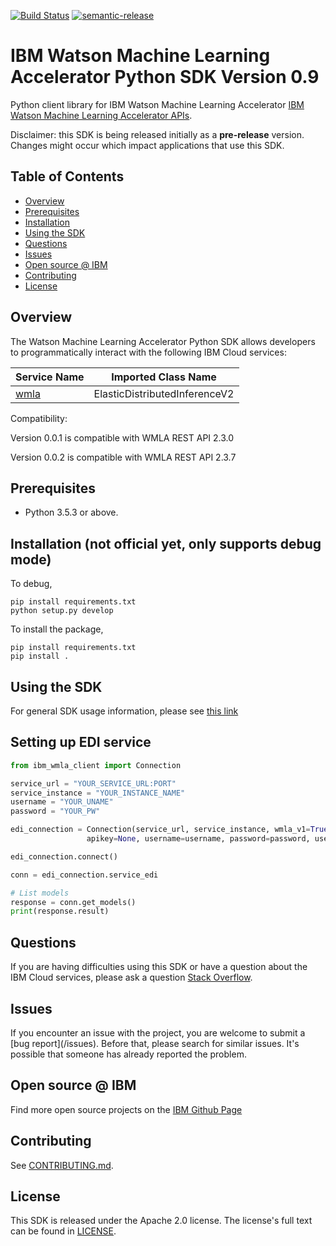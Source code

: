 [![Build Status](https://travis.ibm.com/CloudEngineering/python-sdk-template.svg?token=eW5FVD71iyte6tTby8gr&branch=master)](https://travis.ibm.com/CloudEngineering/python-sdk-template)
[![semantic-release](https://img.shields.io/badge/%20%20%F0%9F%93%A6%F0%9F%9A%80-semantic--release-e10079.svg)](https://github.com/semantic-release/semantic-release)

# IBM Watson Machine Learning Accelerator Python SDK Version 0.9 

Python client library for IBM Watson Machine Learning Accelerator [IBM Watson Machine Learning Accelerator APIs](https://www.ibm.com/docs/en/wmla/2.3?topic=reference-deep-learning-rest-api).

Disclaimer: this SDK is being released initially as a **pre-release** version.
Changes might occur which impact applications that use this SDK.

## Table of Contents

<!--
  The TOC below is generated using the `markdown-toc` node package.

      https://github.com/jonschlinkert/markdown-toc

  You should regenerate the TOC after making changes to this file.

      npx markdown-toc -i README.md
  -->

<!-- toc -->

- [Overview](#overview)
- [Prerequisites](#prerequisites)
- [Installation](#installation)
- [Using the SDK](#using-the-sdk)
- [Questions](#questions)
- [Issues](#issues)
- [Open source @ IBM](#open-source--ibm)
- [Contributing](#contributing)
- [License](#license)

<!-- tocstop -->

## Overview

The Watson Machine Learning Accelerator Python SDK allows developers to programmatically interact with the following
IBM Cloud services:

Service Name | Imported Class Name
--- | ---
[wmla](htt) | ElasticDistributedInferenceV2

Compatibility: 

Version 0.0.1 is compatible with WMLA REST API 2.3.0

Version 0.0.2 is compatible with WMLA REST API 2.3.7

## Prerequisites

[ibm-cloud-onboarding]: https://cloud.ibm.com/registration

* Python 3.5.3 or above.

## Installation (not official yet, only supports debug mode)

To debug,

```
pip install requirements.txt
python setup.py develop
```

To install the package,

```
pip install requirements.txt
pip install .
```

## Using the SDK
For general SDK usage information, please see [this link](https://github.com/IBM/ibm-cloud-sdk-common/blob/master/README.md)

## Setting up EDI service
```python
from ibm_wmla_client import Connection

service_url = "YOUR_SERVICE_URL:PORT"
service_instance = "YOUR_INSTANCE_NAME"
username = "YOUR_UNAME"
password = "YOUR_PW"

edi_connection = Connection(service_url, service_instance, wmla_v1=True, edi=True,
                 apikey=None, username=username, password=password, user_access_token = None)

edi_connection.connect()

conn = edi_connection.service_edi

# List models
response = conn.get_models()
print(response.result)

```

## Questions

If you are having difficulties using this SDK or have a question about the IBM Cloud services,
please ask a question
[Stack Overflow](http://stackoverflow.com/questions/ask?tags=ibm-cloud).

## Issues
If you encounter an issue with the project, you are welcome to submit a
[bug report](<github-repo-url>/issues).
Before that, please search for similar issues. It's possible that someone has already reported the problem.

## Open source @ IBM
Find more open source projects on the [IBM Github Page](http://ibm.github.io/)

## Contributing
See [CONTRIBUTING.md](https://github.ibm.com/CloudEngineering/python-sdk-template/blob/master/CONTRIBUTING.md).

## License

This SDK is released under the Apache 2.0 license.
The license's full text can be found in [LICENSE](https://github.ibm.com/CloudEngineering/python-sdk-template/blob/master/LICENSE).
